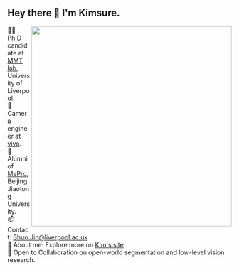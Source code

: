 
<h2> Hey there 👋  I'm Kimsure.</h2>

<img align='right' src="https://github-readme-stats-eight-theta.vercel.app/api?username=Kimsure&show_icons=true" width="450">


🧑‍🎓 Ph.D candidate at [MMT lab](https://jiminxiao.github.io), University of Liverpool.<br>
📱 Camera engineer at [vivo](https://vivo.com).<br>
🌱 Alumni of [MePro](http://mepro.bjtu.edu.cn), Beijing Jiaotong University.<br>
📫 Contact: Shuo.Jin@liverpool.ac.uk <br>
💬 About me: Explore more on [Kim's site](http://Kimsure.github.io).<br>
🔭 Open to Collaboration on open-world segmentation and low-level vision research.



<!--
**Kimsure/Kimsure** is a ✨ _special_ ✨ repository because its `README.md` (this file) appears on your GitHub profile.

Here are some ideas to get you started:

- 🔭 I’m currently working on ...
- 🌱 I’m currently learning ...
- 👯 I’m looking to collaborate on ...
- 🤔 I’m looking for help with ...
- 💬 Ask me about ...
- 📫 How to reach me: ...
- 😄 Pronouns: ...
- ⚡ Fun fact: ...
-->
